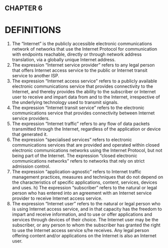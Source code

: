 ﻿## CHAPTER 6
# DEFINITIONS

1. The “Internet” is the publicly accessible electronic communications network of networks that use the Internet Protocol for communication with endpoints reachable, directly or through network address translation, via a globally unique Internet address. 
2. The expression “Internet service provider” refers to any legal person that offers Internet access service to the public or Internet transit service to another ISP. 
3. The expression “Internet access service” refers to a publicly available electronic communications service that provides connectivity to the Internet, and thereby provides the ability to the subscriber or Internet user to receive and impart data from and to the Internet, irrespective of the underlying technology used to transmit signals. 
4. The expression “Internet transit service” refers to the electronic communications service that provides connectivity between Internet service providers. 
5. The expression “Internet traffic” refers to any flow of data packets transmitted through the Internet, regardless of the application or device that generated it. 
6. The expression “specialised services” refers to electronic communications services that are provided and operated within closed electronic communications networks using the Internet Protocol, but not being part of the Internet. The expression “closed electronic communications networks” refers to networks that rely on strict admission control. 
7. The expression “application-agnostic” refers to Internet traffic management practices, measures and techniques that do not depend on the characteristics of specific applications, content, services, devices and uses. h) The expression “subscriber” refers to the natural or legal person who has entered into an agreement with an Internet service provider to receive Internet access service. 
8. The expression “Internet user” refers to the natural or legal person who is using Internet access service, and in that capacity has the freedom to impart and receive information, and to use or offer applications and services through devices of their choice. The Internet user may be the subscriber, or any person to whom the subscriber has granted the right to use the Internet access service s/he receives. Any legal person offering content and/or applications on the Internet is also an Internet user.
